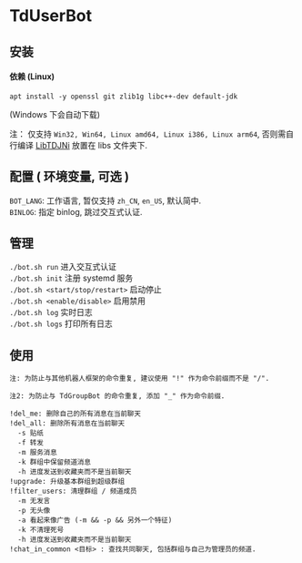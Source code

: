 # TdUserBot

## 安装

#### 依赖 (Linux)

```shell script
apt install -y openssl git zlib1g libc++-dev default-jdk
```

(Windows 下会自动下载)

注： 仅支持 `Win32, Win64, Linux amd64, Linux i386, Linux arm64`, 否则需自行编译 [LibTDJNi](https://github.com/TdBotProject/LibTDJni) 放置在 libs 文件夹下.

## 配置 ( 环境变量, 可选 )

`BOT_LANG`: 工作语言, 暂仅支持 `zh_CN`, `en_US`, 默认简中.  
`BINLOG`: 指定 binlog, 跳过交互式认证.

## 管理

`./bot.sh run` 进入交互式认证  
`./bot.sh init` 注册 systemd 服务  
`./bot.sh <start/stop/restart>` 启动停止  
`./bot.sh <enable/disable>` 启用禁用  
`./bot.sh log` 实时日志  
`./bot.sh logs` 打印所有日志

## 使用

`注: 为防止与其他机器人框架的命令重复, 建议使用 "!" 作为命令前缀而不是 "/".`

`注2: 为防止与 TdGroupBot 的命令重复, 添加 "_" 作为命令前缀.`

```
!del_me: 删除自己的所有消息在当前聊天
!del_all: 删除所有消息在当前聊天
  -s 贴纸
  -f 转发
  -m 服务消息
  -k 群组中保留频道消息
  -h 进度发送到收藏夹而不是当前聊天
!upgrade: 升级基本群组到超级群组
!filter_users: 清理群组 / 频道成员
  -m 无发言
  -p 无头像
  -a 看起来像广告 (-m && -p && 另外一个特征)
  -k 不清理死号
  -h 进度发送到收藏夹而不是当前聊天
!chat_in_common <目标> : 查找共同聊天, 包括群组与自己为管理员的频道.
```